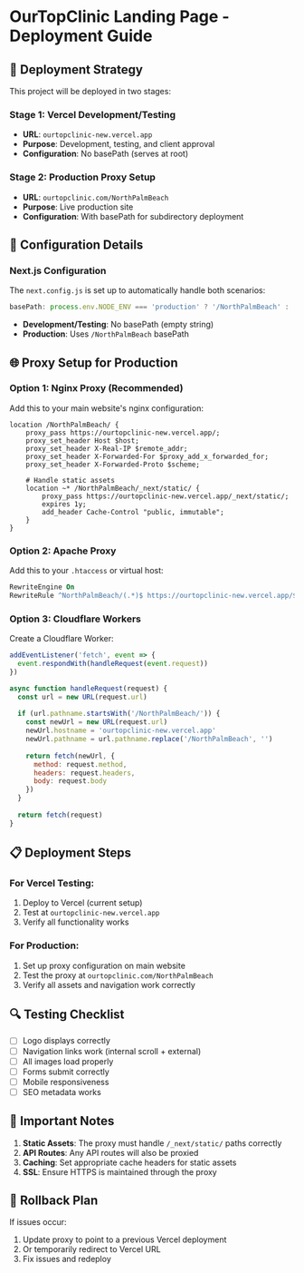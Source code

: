 # OurTopClinic Landing Page - Deployment Guide

## 🚀 Deployment Strategy

This project will be deployed in two stages:

### Stage 1: Vercel Development/Testing
- **URL**: `ourtopclinic-new.vercel.app`
- **Purpose**: Development, testing, and client approval
- **Configuration**: No basePath (serves at root)

### Stage 2: Production Proxy Setup
- **URL**: `ourtopclinic.com/NorthPalmBeach`
- **Purpose**: Live production site
- **Configuration**: With basePath for subdirectory deployment

## 🔧 Configuration Details

### Next.js Configuration
The `next.config.js` is set up to automatically handle both scenarios:

```javascript
basePath: process.env.NODE_ENV === 'production' ? '/NorthPalmBeach' : ''
```

- **Development/Testing**: No basePath (empty string)
- **Production**: Uses `/NorthPalmBeach` basePath

## 🌐 Proxy Setup for Production

### Option 1: Nginx Proxy (Recommended)
Add this to your main website's nginx configuration:

```nginx
location /NorthPalmBeach/ {
    proxy_pass https://ourtopclinic-new.vercel.app/;
    proxy_set_header Host $host;
    proxy_set_header X-Real-IP $remote_addr;
    proxy_set_header X-Forwarded-For $proxy_add_x_forwarded_for;
    proxy_set_header X-Forwarded-Proto $scheme;
    
    # Handle static assets
    location ~* /NorthPalmBeach/_next/static/ {
        proxy_pass https://ourtopclinic-new.vercel.app/_next/static/;
        expires 1y;
        add_header Cache-Control "public, immutable";
    }
}
```

### Option 2: Apache Proxy
Add this to your `.htaccess` or virtual host:

```apache
RewriteEngine On
RewriteRule ^NorthPalmBeach/(.*)$ https://ourtopclinic-new.vercel.app/$1 [P,L]
```

### Option 3: Cloudflare Workers
Create a Cloudflare Worker:

```javascript
addEventListener('fetch', event => {
  event.respondWith(handleRequest(event.request))
})

async function handleRequest(request) {
  const url = new URL(request.url)
  
  if (url.pathname.startsWith('/NorthPalmBeach/')) {
    const newUrl = new URL(request.url)
    newUrl.hostname = 'ourtopclinic-new.vercel.app'
    newUrl.pathname = url.pathname.replace('/NorthPalmBeach', '')
    
    return fetch(newUrl, {
      method: request.method,
      headers: request.headers,
      body: request.body
    })
  }
  
  return fetch(request)
}
```

## 📋 Deployment Steps

### For Vercel Testing:
1. Deploy to Vercel (current setup)
2. Test at `ourtopclinic-new.vercel.app`
3. Verify all functionality works

### For Production:
1. Set up proxy configuration on main website
2. Test the proxy at `ourtopclinic.com/NorthPalmBeach`
3. Verify all assets and navigation work correctly

## 🔍 Testing Checklist

- [ ] Logo displays correctly
- [ ] Navigation links work (internal scroll + external)
- [ ] All images load properly
- [ ] Forms submit correctly
- [ ] Mobile responsiveness
- [ ] SEO metadata works

## 🚨 Important Notes

1. **Static Assets**: The proxy must handle `/_next/static/` paths correctly
2. **API Routes**: Any API routes will also be proxied
3. **Caching**: Set appropriate cache headers for static assets
4. **SSL**: Ensure HTTPS is maintained through the proxy

## 🔄 Rollback Plan

If issues occur:
1. Update proxy to point to a previous Vercel deployment
2. Or temporarily redirect to Vercel URL
3. Fix issues and redeploy
